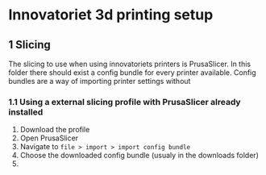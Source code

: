 # Innovatoriet 3d printing setup

## 1 Slicing
The slicing to use when using innovatoriets printers is PrusaSlicer. In this folder there should exist a config bundle for every printer available.
Config bundles are a way of importing printer settings without

### 1.1 Using a external slicing profile with PrusaSlicer already installed
1. Download the profile
2. Open PrusaSlicer
3. Navigate to `file > import > import config bundle`
4. Choose the downloaded config bundle (usualy in the downloads folder)
5. 
